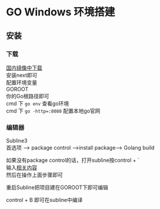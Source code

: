 # GO Windows 环境搭建

## 安装

### 下载
[国内镜像中下载](https://studygolang.com/dl) <br/>
安装next即可 <br/>
配置环境变量 <br/>
GOROOT <br/>
你的Go根路径即可 <br/>
cmd 下 `go env` 查看go环境 <br/>
cmd 下 `go -http=:8080` 配置本地go官网 <br/>

### 编辑器

Subline3 <br/>
首选项 --> package control -->install package--> Golang build <br/>

如果没有package control的话，打开subline按control + \` <br/>
输入[相关内容](https://packagecontrol.io/installation) <br/>
然后在操作上面步骤即可 <br/>

重启Subline把项目建在GOROOT下即可编辑 <br/>

control + B 即可在subline中编译 <br/>

